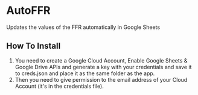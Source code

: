 # AutoFFR
 Updates the values of the FFR automatically in Google Sheets

## How To Install
1. You need to create a Google Cloud Account, Enable Google Sheets & Google Drive APIs and generate a key with your credentials and save it to creds.json and place it as the same folder as the app.
1. Then you need to give permission to the email address of your Cloud Account (it's in the credentials file).